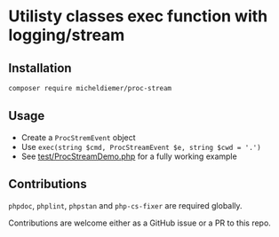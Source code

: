 
# Utilisty classes exec function with logging/stream

## Installation

```bash
composer require micheldiemer/proc-stream
```
## Usage

- Create a `ProcStremEvent` object
- Use `exec(string $cmd, ProcStreamEvent $e, string $cwd = '.')`
- See [test/ProcStreamDemo.php](test/ProcStreamDemo.php) for a fully working example

## Contributions

`phpdoc`, `phplint`, `phpstan` and `php-cs-fixer` are required globally.

Contributions are welcome either as a GitHub issue or a PR to this repo.
